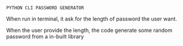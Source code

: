    PYTHON CLI PASSWORD GENERATOR
When run in terminal, it ask for the length of password the user want.

When the user provide the length, the code generate some random password from a in-built library 
